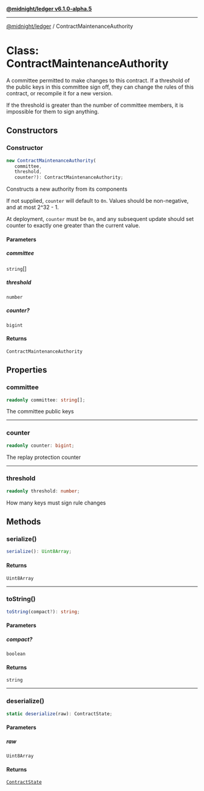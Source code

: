 [**@midnight/ledger v6.1.0-alpha.5**](../README.md)

***

[@midnight/ledger](../globals.md) / ContractMaintenanceAuthority

# Class: ContractMaintenanceAuthority

A committee permitted to make changes to this contract. If a threshold of
the public keys in this committee sign off, they can change the rules of
this contract, or recompile it for a new version.

If the threshold is greater than the number of committee members, it is
impossible for them to sign anything.

## Constructors

### Constructor

```ts
new ContractMaintenanceAuthority(
   committee, 
   threshold, 
   counter?): ContractMaintenanceAuthority;
```

Constructs a new authority from its components

If not supplied, `counter` will default to `0n`. Values should be
non-negative, and at most 2^32 - 1.

At deployment, `counter` must be `0n`, and any subsequent update should
set counter to exactly one greater than the current value.

#### Parameters

##### committee

`string`[]

##### threshold

`number`

##### counter?

`bigint`

#### Returns

`ContractMaintenanceAuthority`

## Properties

### committee

```ts
readonly committee: string[];
```

The committee public keys

***

### counter

```ts
readonly counter: bigint;
```

The replay protection counter

***

### threshold

```ts
readonly threshold: number;
```

How many keys must sign rule changes

## Methods

### serialize()

```ts
serialize(): Uint8Array;
```

#### Returns

`Uint8Array`

***

### toString()

```ts
toString(compact?): string;
```

#### Parameters

##### compact?

`boolean`

#### Returns

`string`

***

### deserialize()

```ts
static deserialize(raw): ContractState;
```

#### Parameters

##### raw

`Uint8Array`

#### Returns

[`ContractState`](ContractState.md)
